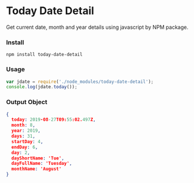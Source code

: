 # Today Date Detail

Get current date, month and year details using javascript by NPM package.

### Install
~~~
npm install today-date-detail
~~~

### Usage
```javascript
var jdate = require('./node_modules/today-date-detail');
console.log(jdate.today());
```

### Output Object
```json
{ 
  today: 2019-08-27T09:55:02.497Z,
  month: 8,
  year: 2019,
  days: 31,
  startDay: 4,
  endDay: 6,
  day: 2,
  dayShortName: 'Tue',
  dayFullName: 'Tuesday',
  monthName: 'August' 
}
  ```